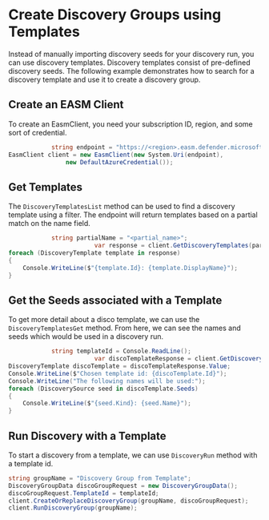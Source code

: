 # Create Discovery Groups using Templates

Instead of manually importing discovery seeds for your discovery run, you can use discovery templates. Discovery templates consist of pre-defined discovery seeds. The following example demonstrates how to search for a discovery template and use it to create a discovery group.


## Create an EASM Client

To create an EasmClient, you need your subscription ID, region, and some sort of credential.

```C# Snippet:Sample3_DiscoTemplates_Create_Client
            string endpoint = "https://<region>.easm.defender.microsoft.com/subscriptions/<Your_Subscription_Id>/resourceGroups/<Your_Resource_Group_Name>/workspaces/<Your_Workspace_Name>";
EasmClient client = new EasmClient(new System.Uri(endpoint),
                new DefaultAzureCredential());
```

## Get Templates

The `DiscoveryTemplatesList` method can be used to find a discovery template using a filter. The endpoint will return templates based on a partial match on the name field.

```C# Snippet:Sample3_DiscoTemplates_Get_Templates
            string partialName = "<partial_name>";
                        var response = client.GetDiscoveryTemplates(partialName);
foreach (DiscoveryTemplate template in response)
{
    Console.WriteLine($"{template.Id}: {template.DisplayName}");
}
```

## Get the Seeds associated with a Template


To get more detail about a disco template, we can use the `DiscoveryTemplatesGet` method. From here, we can see the names and seeds which would be used in a discovery run.

```C# Snippet:Sample3_DiscoTemplates_Get_Template_Seeds
            string templateId = Console.ReadLine();
                        var discoTemplateResponse = client.GetDiscoveryTemplate(templateId);
DiscoveryTemplate discoTemplate = discoTemplateResponse.Value;
Console.WriteLine($"Chosen template id: {discoTemplate.Id}");
Console.WriteLine("The following names will be used:");
foreach (DiscoverySource seed in discoTemplate.Seeds)
{
    Console.WriteLine($"{seed.Kind}: {seed.Name}");
}
```

## Run Discovery with a Template

To start a discovery from a template, we can use `DiscoveryRun` method with a template id.

```C# Snippet:Sample3_DiscoTemplates_Run_Disco_Group
string groupName = "Discovery Group from Template";
DiscoveryGroupData discoGroupRequest = new DiscoveryGroupData();
discoGroupRequest.TemplateId = templateId;
client.CreateOrReplaceDiscoveryGroup(groupName, discoGroupRequest);
client.RunDiscoveryGroup(groupName);
```